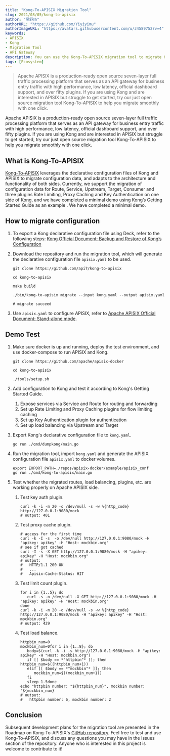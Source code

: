 ```yaml
---
title: "Kong-To-APISIX Migration Tool"
slug: 2021/08/05/kong-to-apisix
author: "吴舒旸"
authorURL: "https://github.com/Yiyiyimu"
authorImageURL: "https://avatars.githubusercontent.com/u/34589752?v=4"
keywords:
- APISIX
- Kong
- Migration Tool
- API Gateway
description: You can use the Kong-To-APISIX migration tool to migrate Kong's configuration to the cloud-native API gateway Apache APISIX with one click.
tags: [Ecosystem]
---
```


> Apache APISIX is a production-ready open source seven-layer full traffic processing platform that serves as an API gateway for business entry traffic with high performance, low latency, official dashboard support, and over fifty plugins. If you are using Kong and are interested in APISIX but struggle to get started, try our just open source migration tool Kong-To-APISIX to help you migrate smoothly with one click.

<!--truncate-->

Apache APISIX is a production-ready open source seven-layer full traffic processing platform that serves as an API gateway for business entry traffic with high performance, low latency, official dashboard support, and over fifty plugins. If you are using Kong and are interested in APISIX but struggle to get started, try our just open source migration tool Kong-To-APISIX to help you migrate smoothly with one click.

## What is Kong-To-APISIX

[Kong-To-APISIX](https://github.com/api7/kong-to-apisix) leverages the declarative configuration files of Kong and APISIX to migrate configuration data, and adapts to the architecture and functionality of both sides. Currently, we support the migration of configuration data for Route, Service, Upstream, Target, Consumer and three plugins Rate Limiting, Proxy Caching and Key Authentication on one side of Kong, and we have completed a minimal demo using Kong’s Getting Started Guide as an example . We have completed a minimal demo.

## How to migrate configuration

1. To export a Kong declarative configuration file using Deck, refer to the following steps: [Kong Official Document: Backup and Restore of Kong’s Configuration](https://docs.konghq.com/deck/1.7.x/guides/backup-restore/)

1. Download the repository and run the migration tool, which will generate the declarative configuration file `apisix.yaml` to be used.

      ```shell
      git clone https://github.com/api7/kong-to-apisix

      cd kong-to-apisix

      make build

      ./bin/kong-to-apisix migrate --input kong.yaml --output apisix.yaml

      # migrate succeed
      ```

1. Use `apisix.yaml` to configure APISIX, refer to [Apache APISIX Official Document: Stand-alone mode](https://apisix.apache.org/docs/apisix/stand-alone).

## Demo Test

1. Make sure docker is up and running, deploy the test environment, and use docker-compose to run APISIX and Kong.

   ```shell
   git clone https://github.com/apache/apisix-docker

   cd kong-to-apisix

   ./tools/setup.sh
   ```

1. Add configuration to Kong and test it according to Kong's Getting Started Guide.
   1. Expose services via Service and Route for routing and forwarding
   1. Set up Rate Limiting and Proxy Caching plugins for flow limiting caching
   1. Set up Key Authentication plugin for authentication
   1. Set up load balancing via Upstream and Target

1. Export Kong's declarative configuration file to `kong.yaml`.

   ```shell
   go run ./cmd/dumpkong/main.go
   ```

1. Run the migration tool, import `kong.yaml` and generate the APISIX configuration file `apisix.yaml` to docker volumes.

   ```shell
   export EXPORT_PATH=./repos/apisix-docker/example/apisix_conf
   go run ./cmd/kong-to-apisix/main.go
   ```

1. Test whether the migrated routes, load balancing, plugins, etc. are working properly on Apache APISIX side.

   1. Test key auth plugin.

      ```shell
      curl -k -i -m 20 -o /dev/null -s -w %{http_code} http://127.0.0.1:9080/mock
      # output: 401
      ```

   1. Test proxy cache plugin.

      ```shell
      # access for the first time
      curl -k -I -s  -o /dev/null http://127.0.0.1:9080/mock -H "apikey: apikey" -H "Host: mockbin.org"
      # see if got cached
      curl -I -s -X GET http://127.0.0.1:9080/mock -H "apikey: apikey" -H "Host: mockbin.org"
      # output:
      #   HTTP/1.1 200 OK
      #   ...
      #   Apisix-Cache-Status: HIT
      ```

   1. Test limit count plugin.

      ```shell
      for i in {1..5}; do
         curl -s -o /dev/null -X GET http://127.0.0.1:9080/mock -H "apikey: apikey" -H "Host: mockbin.org"
      done
      curl -k -i -m 20 -o /dev/null -s -w %{http_code} http://127.0.0.1:9080/mock -H "apikey: apikey" -H "Host: mockbin.org"
      # output: 429
      ```

   1. Test load balance.

      ```shell
      httpbin_num=0
      mockbin_num=0for i in {1..8}; do
         body=$(curl -k -i -s http://127.0.0.1:9080/mock -H "apikey: apikey" -H "Host: mockbin.org")
         if [[ $body == *"httpbin"* ]]; then
      httpbin_num=$((httpbin_num+1))
         elif [[ $body == *"mockbin"* ]]; then
            mockbin_num=$((mockbin_num+1))
         fi
         sleep 1.5done
      echo "httpbin number: "${httpbin_num}", mockbin number: "${mockbin_num}
      # output:
      #   httpbin number: 6, mockbin number: 2
      ```

## Conclusion

Subsequent development plans for the migration tool are presented in the Roadmap on Kong-To-APISIX's [GitHub repository](https://github.com/api7/kong-to-apisixc). Feel free to test and use Kong-To-APISIX, and discuss any questions you may have in the Issues section of the repository. Anyone who is interested in this project is welcome to contribute to it!
